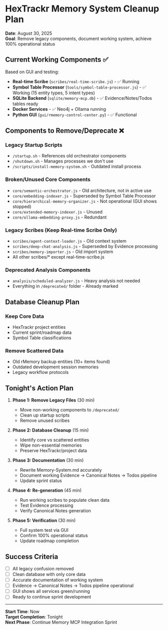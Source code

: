 # HexTrackr Memory System Cleanup Plan

**Date**: August 30, 2025  
**Goal**: Remove legacy components, document working system, achieve 100% operational status

## Current Working Components ✅

Based on GUI and testing:

- **Real-time Scribe** (`scribes/real-time-scribe.js`) - ✅ Running
- **Symbol Table Processor** (`tools/symbol-table-processor.js`) - ✅ Working (15 entity types, 5 intent types)
- **SQLite Backend** (`sqlite/memory-mcp.db`) - ✅ Evidence/Notes/Todos tables ready
- **Docker Services** - ✅ Neo4j + Ollama running
- **Python GUI** (`gui/rmemory-control-center.py`) - ✅ Functional

## Components to Remove/Deprecate ❌

### Legacy Startup Scripts

- `/startup.sh` - References old orchestrator components
- `/shutdown.sh` - Manages processes we don't use
- `/scripts/install-memory-system.sh` - Outdated install process

### Broken/Unused Core Components  

- `core/semantic-orchestrator.js` - Old architecture, not in active use
- `core/embedding-indexer.js` - Superseded by Symbol Table Processor
- `core/hierarchical-memory-organizer.js` - Not operational (GUI shows stopped)
- `core/extended-memory-indexer.js` - Unused
- `core/ollama-embedding-proxy.js` - Redundant

### Legacy Scribes (Keep Real-time Scribe Only)

- `scribes/agent-context-loader.js` - Old context system
- `scribes/deep-chat-analysis.js` - Superseded by Evidence processing
- `scribes/memory-importer.js` - Old import system
- All other scribes/* except real-time-scribe.js

### Deprecated Analysis Components

- `analysis/scheduled-analyzer.js` - Heavy analysis not needed
- Everything in `/deprecated/` folder - Already marked

## Database Cleanup Plan

### Keep Core Data

- HexTrackr project entities
- Current sprint/roadmap data  
- Symbol Table classifications

### Remove Scattered Data

- Old rMemory backup entities (10+ items found)
- Outdated development session memories
- Legacy workflow protocols

## Tonight's Action Plan

1. **Phase 1: Remove Legacy Files** (30 min)
   - Move non-working components to `/deprecated/`
   - Clean up startup scripts
   - Remove unused scribes

1. **Phase 2: Database Cleanup** (15 min)  
   - Identify core vs scattered entities
   - Wipe non-essential memories
   - Preserve HexTrackr/project data

1. **Phase 3: Documentation** (30 min)
   - Rewrite Memory-System.md accurately
   - Document working Evidence → Canonical Notes → Todos pipeline
   - Update sprint status

1. **Phase 4: Re-generation** (45 min)
   - Run working scribes to populate clean data
   - Test Evidence processing
   - Verify Canonical Notes generation

1. **Phase 5: Verification** (30 min)
   - Full system test via GUI
   - Confirm 100% operational status
   - Update roadmap completion

## Success Criteria

- [ ] All legacy confusion removed
- [ ] Clean database with only core data
- [ ] Accurate documentation of working system
- [ ] Evidence → Canonical Notes → Todos pipeline operational
- [ ] GUI shows all services green/running
- [ ] Ready to continue sprint development

---

**Start Time**: Now  
**Target Completion**: Tonight  
**Next Phase**: Continue Memory MCP Integration Sprint
